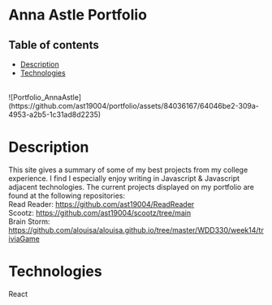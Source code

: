 # Anna Astle Portfolio

## Table of contents

- [Description](#description)
- [Technologies](#technologies)
<br/>
![Portfolio_AnnaAstle](https://github.com/ast19004/portfolio/assets/84036167/64046be2-309a-4953-a2b5-1c31ad8d2235)
<br/>

# Description

This site gives a summary of some of my best projects from my college experience. I find I especially enjoy writing in Javascript & Javascript adjacent technologies. The current projects displayed on my portfolio are found at the following repositories:
<br/>
Read Reader: https://github.com/ast19004/ReadReader<br/>
Scootz: https://github.com/ast19004/scootz/tree/main<br/>
Brain Storm: https://github.com/alouisa/alouisa.github.io/tree/master/WDD330/week14/triviaGame

# Technologies

React
